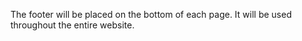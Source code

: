 The footer will be placed on the bottom of each page. It will be used throughout the entire website.
